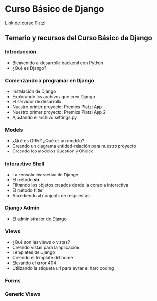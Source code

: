 # Curso Básico de Django

[Link del curso Platzi](https://platzi.com/cursos/django/)

## Temario y recursos del Curso Básico de Django

### Introducción
* Bienvenido al desarrollo backend con Python
* ¿Qué es Django?

### Comenzando a programar en Django
* Instalación de Django
* Explorando los archivos que creó Django
* El servidor de desarrollo
* Nuestro primer proyecto: Premios Platzi App
* Nuestro primer proyecto: Premios Platzi App 2
* Ajustando el archivo settings.py

### Models
* ¿Qué es ORM? ¿Qué es un modelo?
* Creando un diagrama entidad-relación para nuestro proyecto
* Creando los modelos Question y Choice

### Interactive Shell
* La consola interactiva de Django
* El método __str__
* Filtrando los objetos creados desde la consola interactiva
* El método filter
* Accediendo al conjunto de respuestas

### Django Admin
* El administrador de Django

### Views
* ¿Qué son las views o vistas?
* Creando vistas para la aplicación
* Templates de Django
* Creando el template del home
* Elevando el error 404
* Utilizando la etiqueta url para evitar el hard coding

### Forms

### Generic Views